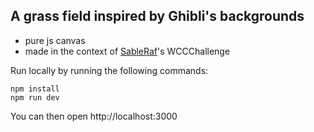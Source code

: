 ## A grass field inspired by Ghibli's backgrounds

* pure js canvas
* made in the context of [SableRaf](https://github.com/SableRaf)'s WCCChallenge

Run locally by running the following commands:

```
npm install
npm run dev
```

You can then open http://localhost:3000
